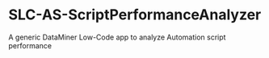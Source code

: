 # SLC-AS-ScriptPerformanceAnalyzer
A generic DataMiner Low-Code app to analyze Automation script performance
